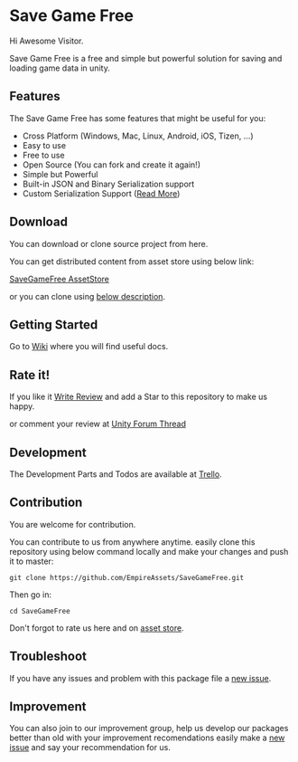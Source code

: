 # Save Game Free
Hi Awesome Visitor.

Save Game Free is a free and simple but powerful solution for saving and loading game data in unity.

## Features
The Save Game Free has some features that might be useful for you:
- Cross Platform (Windows, Mac, Linux, Android, iOS, Tizen, ...)
- Easy to use
- Free to use
- Open Source (You can fork and create it again!)
- Simple but Powerful
- Built-in JSON and Binary Serialization support
- Custom Serialization Support ([Read More](https://github.com/EmpireAssets/SaveGameFree/wiki/How-to-Create-Custom-Serializer%3F))

## Download
You can download or clone source project from here.

You can get distributed content from asset store using below link:

[SaveGameFree AssetStore](https://www.assetstore.unity3d.com/#!/content/81519)

or you can clone using [below description](#contribution).

## Getting Started
Go to [Wiki](https://github.com/EmpireAssets/SaveGameFree/wiki) where you will find useful docs.

## Rate it!
If you like it [Write Review](https://www.assetstore.unity3d.com/#!/content/81519) and add a Star to this repository to make us happy.

or comment your review at [Unity Forum Thread](https://forum.unity3d.com/threads/released-empireassets-save-game-free.457658/)

## Development
The Development Parts and Todos are available at [Trello](https://trello.com/b/lg9h77j9/empireassets-packages).

## Contribution
You are welcome for contribution.

You can contribute to us from anywhere anytime. easily clone this repository using below command locally and make your changes and push it to master:
```
git clone https://github.com/EmpireAssets/SaveGameFree.git
```
Then go in:
```
cd SaveGameFree
```
Don't forgot to rate us here and on [asset store](https://www.assetstore.unity3d.com/#!/content/81519).

## Troubleshoot
If you have any issues and problem with this package file a [new issue](https://github.com/EmpireAssets/SaveGameFree/issues/new).

## Improvement
You can also join to our improvement group, help us develop our packages better than old with your improvement recomendations easily make a [new issue](https://github.com/EmpireAssets/SaveGameFree/issues/new) and say your recommendation for us.
